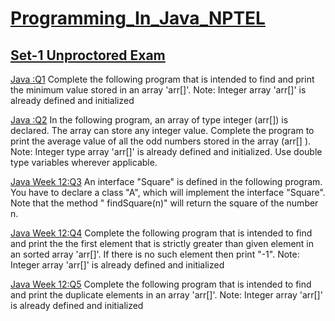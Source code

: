 # [Programming_In_Java_NPTEL](https://github.com/omunite215/NPTEL-Programming-in-Java-Ultimate-Guide)

## [Set-1 Unproctored Exam](https://github.com/omunite215/NPTEL-Programming-in-Java-Ultimate-Guide/tree/Set-1_Unproctored_Exam)

[Java :Q1](https://github.com/omunite215/NPTEL-Programming-in-Java-Ultimate-Guide/blob/Set-1_Unproctored_Exam/Set1_Q1.java) Complete the following program that is intended to find and print the minimum value stored in an array 'arr[]'.
Note: Integer array 'arr[]' is already defined and initialized

[Java :Q2](https://github.com/omunite215/NPTEL-Programming-in-Java-Ultimate-Guide/blob/Set-1_Unproctored_Exam/Set1_Q2.java) In the following program, an array of type integer (arr[]) is declared. The array can store any integer value. Complete the program to print the average value of all the odd numbers stored in the array (arr[] ).
Note: Integer type array 'arr[]' is already defined and initialized. Use double type variables wherever applicable.

[Java Week 12:Q3](https://github.com/omunite215/NPTEL-Programming-in-Java-Ultimate-Guide/blob/Set-1_Unproctored_Exam/Set1_Q3.java) An interface "Square" is defined in the following program. You have to declare a class "A", which will implement the interface "Square".
Note that the method " findSquare(n)" will return the square of the number n.

[Java Week 12:Q4](https://github.com/omunite215/NPTEL-Programming-in-Java-Ultimate-Guide/blob/Set-1_Unproctored_Exam/Set1_Q4.java) Complete the following program that is intended to find and print the the first element that is strictly greater than given element in an sorted array 'arr[]'. If there is no such element then print "-1".
Note: Integer array 'arr[]' is already defined and initialized

[Java Week 12:Q5](https://github.com/omunite215/NPTEL-Programming-in-Java-Ultimate-Guide/blob/Set-1_Unproctored_Exam/Set1_Q5.java) Complete the following program that is intended to find and print the duplicate elements in an array 'arr[]'.
Note: Integer array 'arr[]' is already defined and initialized
